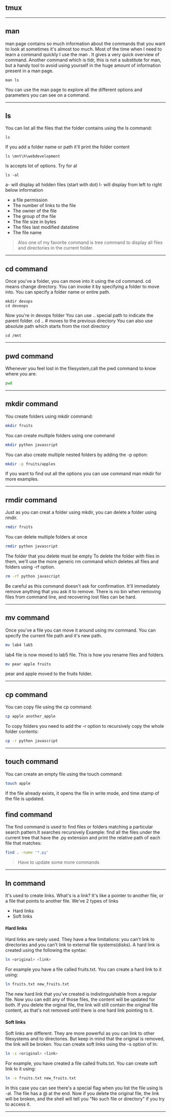 ## tmux

---
## man

man page contains so much information about the commands that you want to look at sometimes it's almost too much.
Most of the time when I need to learn a command quickly I use the man <command>. It gives a very quick overview of command.
Another command which is tldr, this is not a substitute for man, but a handy tool to avoid using yourself in the huge amount of information
present in a man page.
``` script
man ls
```
You can use the man page to explore all the different options and parameters you can see on a command.

---
## ls
You can list all the files that the folder contains using the ls command:
``` linux
ls
```
If you add a folder name or path it'll print the folder content
``` linux
ls \mnt\h\webdevelopment
```
ls accepts lot of options. Try for al

``` linux 
ls -al
```
a- will display all hidden files (start with dot)
l- will display from left to right below information
- a file permission
- The number of links to the file
- The owner of the file
- The group of the file
- The file size in bytes
- The files last modified datatime
- The file name

> Also one of my favorite command is tree command to display all files and directories in the current folder.

---

## cd command
Once you've a folder, you can move into it using the cd command. cd means change directory. You can invoke it by specifying a folder to move into. You can specify a folder name or entire path.
``` linux
mkdir devops
cd deveops
```
Now you're in devops folder
You can use .. special path to indicate the parent folder.
cd .. # moves to the previous directory
You can also use absolute path which starts from the root directory
```linux
cd /mnt
```
---

## pwd command
Whenever you feel lost in the filesystem,call the  pwd command to know where you are:
``` bash
pwd
```

---

## mkdir command
You create folders using mkdir command:
``` bash
mkdir fruits
```
You can create multiple folders using one command
``` bash
mkdir python javascript
```
You can also create multiple nested folders by adding the -p option:
``` bash
mkdir -p fruits/apples
```
If you want to find out all the options you can use command man mkdir for more examples.

---
## rmdir command
Just as you can creat a folder using mkdir, you can delete a folder using rmdir.

``` bash
rmdir fruits
```
You can delete multiple folders at once
```bash
rmdir python javascript
```
The folder that you delete must be empty
To delete the folder with files in them, we'll use the more generic rm command which deletes all files and folders using -rf option.
``` bash
rm -rf python javascript
```
Be careful as this command doesn't ask for confirmation. It'll immediately remove anything that you ask it to remove.
There is no bin when removing files from command line, and recovering lost files can be hard.

---
## mv command
Once you've a file you can move it around using mv command. You can specify the current file path and it's new path.

``` bash
mv lab4 lab5
```
lab4 file is now moved to lab5 file. This is how you rename files and folders.

``` bash
mv pear apple fruits
```

pear and apple moved to the fruits folder.

---
## cp command
You can copy file using the cp command:
``` bash
cp apple another_apple
```
To copy folders you need to add the -r option to recursively copy the whole folder contents:
``` bash
cp -r python javascript
```
---
## touch command
You can create an empty file using the touch command:
``` bash
touch apple
```
If the file already exists, it opens the file in write mode, and time stamp of the file is updated.

## find command
The find command is used to find files or folders matching a particular search pattern.It searches recursively
Example:
find all the files under the current tree that have the .py extension and print the relative path of each file that matches:
``` bash
find . -name '*.py'
```
>Have to update some more commands
---
## ln command
It's used to create links. What's is a link? It's like a pointer to another file, or a file that points to another file.
We've 2 types of links
- Hard links
- Soft links
#### Hard links
 Hard links are rarely used. They have a few limitations: you can't link to directories and you can't link to external file systems(disks).
 A hard link is created using the following the syntax:
 ``` bash
 ln <original> <link>
 ```
 For example you have a file called fruits.txt. You can create a hard link to it using:
 ``` bash
 ln fruits.txt new_fruits.txt
 ```
 The new hard link that you've created is indistinguishable from a regular file.
 Now you can edit any of those files, the content will be updated for both.
 If you delete the orginal file, the link will still contain the original file content, as that's not removed until  there is one hard
 link pointing to it.
#### Soft links
Soft links are different. They  are more powerful as you can link to other filesystems and to directories. But keep in mind that the original is removed, the link will be broken.
You can create soft links using the -s option of ln:
``` bash
ln -s <original> <link>
```
For example, you have created a file called fruits.txt. You can create soft link to it using:
``` bash
ln -s fruits.txt new_fruits.txt
```
In this case you can see there's a special flag when you list the file using ls -al. The file has a @ at the end.
Now if you delete the original file, the link will be broken, and the shell will tell you "No such file or directory" if you try to access it.

---

